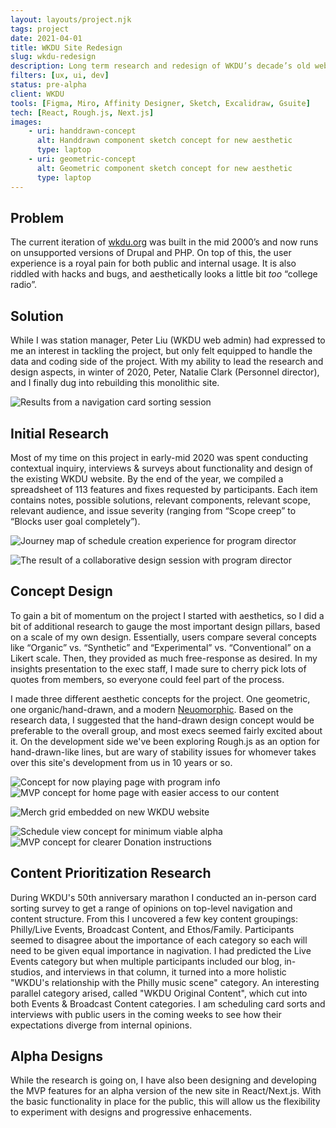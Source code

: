 ```yaml
---
layout: layouts/project.njk
tags: project
date: 2021-04-01
title: WKDU Site Redesign
slug: wkdu-redesign
description: Long term research and redesign of WKDU’s decade’s old website serving DJ’s, executive staff, and Philadelphia listeners. Built in React/Next.js with Tailwind. Personal/Pro-bono project.
filters: [ux, ui, dev]
status: pre-alpha
client: WKDU
tools: [Figma, Miro, Affinity Designer, Sketch, Excalidraw, Gsuite]
tech: [React, Rough.js, Next.js]
images:
    - uri: handdrawn-concept
      alt: Handdrawn component sketch concept for new aesthetic
      type: laptop
    - uri: geometric-concept
      alt: Geometric component sketch concept for new aesthetic
      type: laptop
---
```


<h2>Problem</h2>
<p>The current iteration of <a href="https://wkdu.org" target="_blank" rel="noopener noreferrer">wkdu.org</a> was built in the mid 2000’s and now runs on unsupported versions of Drupal and PHP. On top of this, the user experience is a royal pain for both public and internal usage. It is also riddled with hacks and bugs, and aesthetically looks a little bit <em>too</em> “college radio”.</p>

<h2>Solution</h2>
<p>While I was station manager, Peter Liu (WKDU web admin) had expressed to me an interest in tackling the project, but only felt equipped to handle the data and coding side of the project. With my ability to lead the research and design aspects, in winter of 2020, Peter, Natalie Clark (Personnel director), and I finally dug into rebuilding this monolithic site.</p>

![Results from a navigation card sorting session]({{site.projectImgURL}}/wkdu-redesign/laptop/card-sort-sample@2x.png)

<h2>Initial Research</h2>
<p>Most of my time on this project in early-mid 2020 was spent conducting contextual inquiry, interviews &amp; surveys about functionality and design of the existing WKDU website. By the end of the year, we compiled a spreadsheet of 113 features and fixes requested by participants. Each item contains notes, possible solutions, relevant components, relevant scope, relevant audience, and issue severity (ranging from “Scope creep” to “Blocks user goal completely”).</p>

![Journey map of schedule creation experience for program director]({{site.projectImgURL}}/wkdu-redesign/laptop/journey-map-schedule@2x.png)

![The result of a collaborative design session with program director]({{site.projectImgURL}}/wkdu-redesign/laptop/schedule-component-sketch@2x.png)

<h2>Concept Design</h2>
<p>To gain a bit of momentum on the project I started with aesthetics, so I did a bit of additional research to gauge the most important design pillars, based on a scale of my own design. Essentially, users compare several concepts like “Organic” vs. “Synthetic” and “Experimental” vs. “Conventional” on a Likert scale. Then, they provided as much free-response as desired. In my insights presentation to the exec staff, I made sure to cherry pick lots of quotes from members, so everyone could feel part of the process.</p>
<p>I made three different aesthetic concepts for the project. One geometric, one organic/hand-drawn, and a modern <a href="https://uxdesign.cc/neumorphism-in-user-interfaces-b47cef3bf3a6" target="_blank" rel="noopener noreferrer">Neuomorphic</a>. Based on the research data, I suggested that the hand-drawn design concept would be preferable to the overall group, and most execs seemed fairly excited about it. On the development side we've been exploring Rough.js as an option for hand-drawn-like lines, but are wary of stability issues for whomever takes over this site's development from us in 10 years or so.</p>

<div class="flex justify-around flex-wrap">
    <img src="{{site.projectImgURL}}/wkdu-redesign/mobile/program-page@2x.png" alt="Concept for now playing page with program info" class="m-4">
    <img src="{{site.projectImgURL}}/wkdu-redesign/mobile/home-page@2x.png" alt="MVP concept for home page with easier access to our content" class="m-4">
</div>

![Merch grid embedded on new WKDU website]({{site.projectImgURL}}/wkdu-redesign/laptop/merch-page-mvp@2x.png)

<div class="flex justify-around flex-wrap">
    <img src="{{site.projectImgURL}}/wkdu-redesign/mobile/schedule-concept@2x.png" alt="Schedule view concept for minimum viable alpha" class="m-4">
    <img src="{{site.projectImgURL}}/wkdu-redesign/mobile/donate-page@2x.png" alt="MVP concept for clearer Donation instructions" class="m-4">
</div>

<h2>Content Prioritization Research</h2>
<p>During WKDU's 50th anniversary marathon I conducted an in-person card sorting survey to get a range of opinions on top-level navigation and content structure. From this I uncovered a few key content groupings: Philly/Live Events, Broadcast Content, and Ethos/Family. Participants seemed to disagree about the importance of each category so each will need to be given equal importance in nagivation. I had predicted the Live Events category but when multiple participants included our blog, in-studios, and interviews in that column, it turned into a more holistic "WKDU's relationship with the Philly music scene" category. An interesting parallel category arised, called "WKDU Original Content", which cut into both Events & Broadcast Content categories. I am scheduling card sorts and interviews with public users in the coming weeks to see how their expectations diverge from internal opinions.</p>

<h2>Alpha Designs</h2>
<p>While the research is going on, I have also been designing and developing the MVP features for an alpha version of the new site in React/Next.js. With the basic functionality in place for the public, this will allow us the flexibility to experiment with designs and progressive enhacements.</p>

<!-- <div class="flex justify-around flex-wrap">
    <img src="{{site.projectImgURL}}/wkdu-redesign/mobile/radial-menu-concept@2x.png" alt="Experimental concept for radial menu" class="m-4">
    <img src="{{site.projectImgURL}}/wkdu-redesign/mobile/menu-concept@2x.png" alt="Mobile menu concept for minimum viable alpha" class="m-4">
</div> -->
